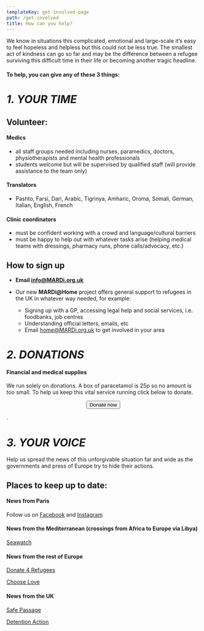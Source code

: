 ```yaml
---
templateKey: get-involved-page
path: /get-involved
title: How can you help?
---
```

We know in situations this complicated, emotional and large-scale it’s easy to feel hopeless and helpless but this could not be less true. The smallest act of kindness can go so far and may be the difference between a refugee surviving this difficult time in their life or becoming another tragic headline.

#### To help, you can give any of these 3 things:

# *1. YOUR TIME*

## Volunteer:

#### Medics

* all staff groups needed including nurses, paramedics, doctors, physiotherapists and mental health professionals
* students welcome but will be supervised by qualified staff (will provide assistance to the team only)

#### Translators

* Pashto, Farsi, Dari, Arabic, Tigrinya, Amharic, Oroma, Somali, German, Italian, English, French

#### Clinic coordinators

* must be confident working with a crowd and language/cultural barriers
* must be happy to help out with whatever tasks arise (helping medical teams with dressings, pharmacy runs, phone calls/advocacy, etc.)

## How to sign up

* **Email [info@MARDi.org.uk](mailto:info@MARDi.org.uk)** 
* Our new **MARDi@Home** project offers general support to refugees in the UK in whatever way needed, for example:

  * Signing up with a GP, accessing legal help and social services, i.e. foodbanks, job centres
  * Understanding official letters, emails, etc
  * Email [home@MARDi.org.uk](mailto:home@MARDi.org.uk) to get involved in your area

# *2. DONATIONS*

#### Financial and medical supplies

We run solely on donations. A box of paracetamol is 25p so no amount is too small. To help us keep this vital service running click below to donate.

<center>
<form action="https://www.paypal.com/cgi-bin/webscr"
      method="post"
      target="_blank"
      >
        <input name="cmd" type="hidden" value="_s-xclick" />
          <input name="hosted_button_id" type="hidden" value="7CT2YW5N47BKU" />
          <button
            alt="Donate with PayPal button"
            type="submit"
            class="button donate-button"
          >
            Donate now
          </button>
</form>
</center>

.

# *3. YOUR VOICE*

Help us spread the news of this unforgivable situation far and wide as the governments and press of Europe try to hide their actions.

## Places to keep up to date:

#### News from Paris

Follow us on [ Facebook](https://www.facebook.com/MARDi.france2019/) and [Instagram](https://www.instagram.com/mardi.france2019/)

#### News from the Mediterranean (crossings from Africa to Europe via Libya)

[Seawatch](https://www.instagram.com/seawatchcrew/)

#### News from the rest of Europe

[Donate 4 Refugees](https://www.facebook.com/Donate4Refugees.org/)

[Choose Love](https://www.instagram.com/chooselove/)

#### News from the UK

[Safe Passage](https://www.facebook.com/SafePassageInt)

[Detention Action](https://www.facebook.com/pg/DetentionAction/posts/?ref=page_internal)